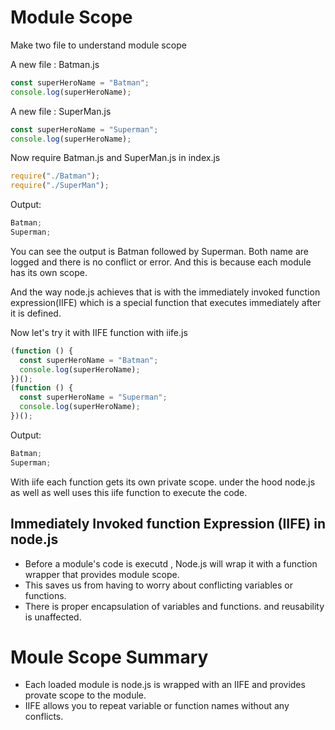 # Module Scope

Make two file to understand module scope

A new file : Batman.js

```js
const superHeroName = "Batman";
console.log(superHeroName);
```

A new file : SuperMan.js

```js
const superHeroName = "Superman";
console.log(superHeroName);
```

Now require Batman.js and SuperMan.js in index.js

```js
require("./Batman");
require("./SuperMan");
```

Output:

```js
Batman;
Superman;
```

You can see the output is Batman followed by Superman. Both name are logged and there is no conflict or error.
And this is because each module has its own scope.

And the way node.js achieves that is with the immediately invoked function expression(IIFE) which is a special function that executes immediately after it is defined.

Now let's try it with IIFE function with iife.js

```js
(function () {
  const superHeroName = "Batman";
  console.log(superHeroName);
})();
(function () {
  const superHeroName = "Superman";
  console.log(superHeroName);
})();
```

Output:

```js
Batman;
Superman;
```

With iife each function gets its own private scope. under the hood node.js as well as well uses this iife function to execute the code.

## Immediately Invoked function Expression (IIFE) in node.js

- Before a module's code is executd , Node.js will wrap it with a function wrapper that provides module scope.
- This saves us from having to worry about conflicting variables or functions.
- There is proper encapsulation of variables and functions. and reusability is unaffected.

# Moule Scope Summary

- Each loaded module is node.js is wrapped with an IIFE and provides provate scope to the module.
- IIFE allows you to repeat variable or function names without any conflicts.

